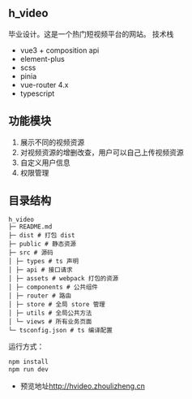 ## h_video

毕业设计。这是一个热门短视频平台的网站。
技术栈

- vue3 + composition api
- element-plus
- scss
- pinia
- vue-router 4.x
- typescript

## 功能模块

1. 展示不同的视频资源
2. 对视频资源的增删改查，用户可以自己上传视频资源
3. 自定义用户信息
4. 权限管理

## 目录结构


~~~
h_video
├─ README.md  
├─ dist # 打包 dist
├─ public # 静态资源
├─ src # 源码
│ ├─ types # ts 声明
│ ├─ api # 接口请求
│ ├─ assets # webpack 打包的资源
│ ├─ components # 公共组件
│ ├─ router # 路由
│ ├─ store # 全局 store 管理
│ ├─ utils # 全局公共方法
│ └─ views # 所有业务页面
└─ tsconfig.json # ts 编译配置
~~~

运行方式：

```js
npm install
npm run dev
```

- 预览地址<http://hvideo.zhoulizheng.cn>
